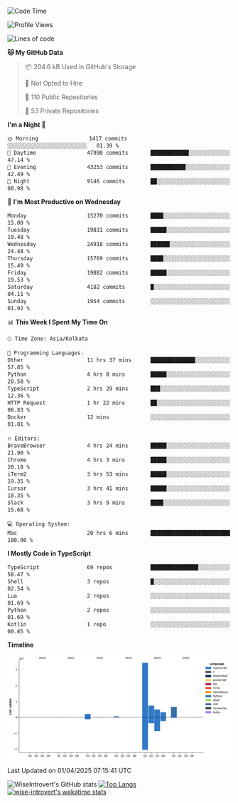 <!--START_SECTION:waka-->
![Code Time](http://img.shields.io/badge/Code%20Time-2%2C310%20hrs%2023%20mins-blue)

![Profile Views](http://img.shields.io/badge/Profile%20Views-0-blue)

![Lines of code](https://img.shields.io/badge/From%20Hello%20World%20I%27ve%20Written-58.9%20million%20lines%20of%20code-blue)

**🐱 My GitHub Data** 

> 📦 204.6 kB Used in GitHub's Storage 
 > 
> 🚫 Not Opted to Hire
 > 
> 📜 110 Public Repositories 
 > 
> 🔑 53 Private Repositories 
 > 
**I'm a Night 🦉** 

```text
🌞 Morning                1417 commits        ░░░░░░░░░░░░░░░░░░░░░░░░░   01.39 % 
🌆 Daytime                47990 commits       ████████████░░░░░░░░░░░░░   47.14 % 
🌃 Evening                43253 commits       ███████████░░░░░░░░░░░░░░   42.49 % 
🌙 Night                  9146 commits        ██░░░░░░░░░░░░░░░░░░░░░░░   08.98 % 
```
📅 **I'm Most Productive on Wednesday** 

```text
Monday                   15270 commits       ████░░░░░░░░░░░░░░░░░░░░░   15.00 % 
Tuesday                  19831 commits       █████░░░░░░░░░░░░░░░░░░░░   19.48 % 
Wednesday                24918 commits       ██████░░░░░░░░░░░░░░░░░░░   24.48 % 
Thursday                 15769 commits       ████░░░░░░░░░░░░░░░░░░░░░   15.49 % 
Friday                   19882 commits       █████░░░░░░░░░░░░░░░░░░░░   19.53 % 
Saturday                 4182 commits        █░░░░░░░░░░░░░░░░░░░░░░░░   04.11 % 
Sunday                   1954 commits        ░░░░░░░░░░░░░░░░░░░░░░░░░   01.92 % 
```


📊 **This Week I Spent My Time On** 

```text
🕑︎ Time Zone: Asia/Kolkata

💬 Programming Languages: 
Other                    11 hrs 37 mins      ██████████████░░░░░░░░░░░   57.85 % 
Python                   4 hrs 8 mins        █████░░░░░░░░░░░░░░░░░░░░   20.58 % 
TypeScript               2 hrs 29 mins       ███░░░░░░░░░░░░░░░░░░░░░░   12.36 % 
HTTP Request             1 hr 22 mins        ██░░░░░░░░░░░░░░░░░░░░░░░   06.83 % 
Docker                   12 mins             ░░░░░░░░░░░░░░░░░░░░░░░░░   01.01 % 

🔥 Editors: 
BraveBrowser             4 hrs 24 mins       █████░░░░░░░░░░░░░░░░░░░░   21.90 % 
Chrome                   4 hrs 3 mins        █████░░░░░░░░░░░░░░░░░░░░   20.18 % 
iTerm2                   3 hrs 53 mins       █████░░░░░░░░░░░░░░░░░░░░   19.35 % 
Cursor                   3 hrs 41 mins       █████░░░░░░░░░░░░░░░░░░░░   18.35 % 
Slack                    3 hrs 9 mins        ████░░░░░░░░░░░░░░░░░░░░░   15.68 % 

💻 Operating System: 
Mac                      20 hrs 6 mins       █████████████████████████   100.00 % 
```

**I Mostly Code in TypeScript** 

```text
TypeScript               69 repos            ███████████████░░░░░░░░░░   58.47 % 
Shell                    3 repos             █░░░░░░░░░░░░░░░░░░░░░░░░   02.54 % 
Lua                      2 repos             ░░░░░░░░░░░░░░░░░░░░░░░░░   01.69 % 
Python                   2 repos             ░░░░░░░░░░░░░░░░░░░░░░░░░   01.69 % 
Kotlin                   1 repo              ░░░░░░░░░░░░░░░░░░░░░░░░░   00.85 % 
```



**Timeline**

![Lines of Code chart](https://raw.githubusercontent.com/wise-introvert/wise-introvert/master/assets/bar_graph.png)


 Last Updated on 01/04/2025 07:15:41 UTC
<!--END_SECTION:waka-->

![WiseIntrovert's GitHub stats](https://github-readme-stats.vercel.app/api?username=wise-introvert&count_private=true&show_icons=true)
[![Top Langs](https://github-readme-stats.vercel.app/api/top-langs/?username=wise-introvert&langs_count=10)](https://github.com/anuraghazra/github-readme-stats)
[![wise-introvert's wakatime stats](https://github-readme-stats.vercel.app/api/wakatime?username=wiseintrovert)](https://github.com/anuraghazra/github-readme-stats)
